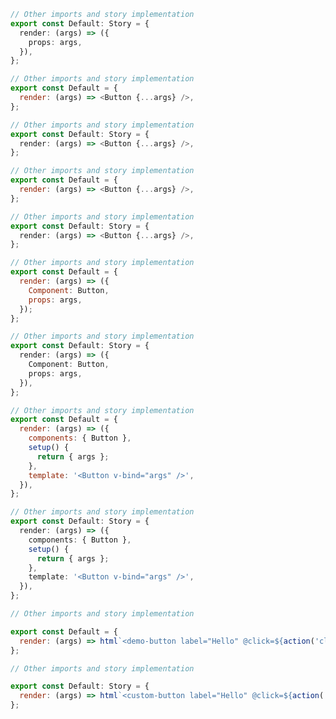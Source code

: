 ```ts filename="CSF 3 - explicit render function" renderer="angular" language="ts"
// Other imports and story implementation
export const Default: Story = {
  render: (args) => ({
    props: args,
  }),
};
```

```js filename="CSF 3 - explicit render function" renderer="react" language="js"
// Other imports and story implementation
export const Default = {
  render: (args) => <Button {...args} />,
};
```

```ts filename="CSF 3 - explicit render function" renderer="react" language="ts"
// Other imports and story implementation
export const Default: Story = {
  render: (args) => <Button {...args} />,
};
```

```js filename="CSF 3 - explicit render function" renderer="solid" language="js"
// Other imports and story implementation
export const Default = {
  render: (args) => <Button {...args} />,
};
```

```ts filename="CSF 3 - explicit render function" renderer="solid" language="ts"
// Other imports and story implementation
export const Default: Story = {
  render: (args) => <Button {...args} />,
};
```

```js filename="CSF 3 - explicit render function" renderer="svelte" language="js"
// Other imports and story implementation
export const Default = {
  render: (args) => ({
    Component: Button,
    props: args,
  });
};
```

```ts filename="CSF 3 - explicit render function" renderer="svelte" language="ts"
// Other imports and story implementation
export const Default: Story = {
  render: (args) => ({
    Component: Button,
    props: args,
  }),
};
```

```js filename="CSF 3 - explicit render function" renderer="vue" language="js" tabTitle="Vue 3"
// Other imports and story implementation
export const Default = {
  render: (args) => ({
    components: { Button },
    setup() {
      return { args };
    },
    template: '<Button v-bind="args" />',
  }),
};
```

```ts filename="CSF 3 - explicit render function" renderer="vue" language="ts" tabTitle="Vue 3"
// Other imports and story implementation
export const Default: Story = {
  render: (args) => ({
    components: { Button },
    setup() {
      return { args };
    },
    template: '<Button v-bind="args" />',
  }),
};
```

```js filename="CSF 3" renderer="web-components" language="js"
// Other imports and story implementation

export const Default = {
  render: (args) => html`<demo-button label="Hello" @click=${action('clicked')}></custom-button>`,
};
```

```js filename="CSF 3" renderer="web-components" language="ts"
// Other imports and story implementation

export const Default: Story = {
  render: (args) => html`<custom-button label="Hello" @click=${action('clicked')}></custom-button>`,
};
```

